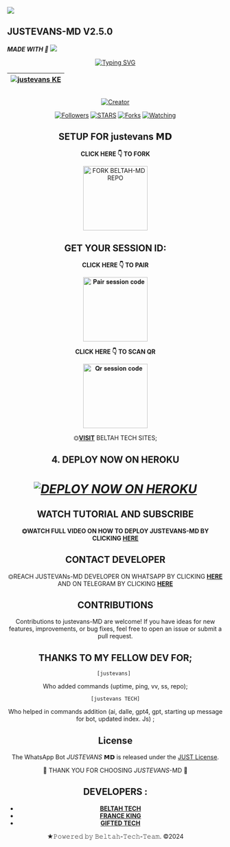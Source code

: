<a><img src='https://i.imgur.com/LyHic3i.gif'/></a>
## JUSTEVANS-MD V2.5.0 
   ***MADE WITH 💎***
<a><img src='https://i.imgur.com/LyHic3i.gif'/></a>

<div align="center">
<a href="https://git.io/typing-svg"><img src="https://readme-typing-svg.demolab.com?font=Black+Ops+One&size=50&pause=1000&color=1BAFBAFF&center=true&width=910&height=100&lines=JUSTEVANS+𝗠𝗗;A+WHATSAPP+BOT;CREATED+BY+justevans+TECH" alt="Typing SVG" /></a>
  </p>
<div align="center">

| [![justevans KE](https://telegra.ph/file/adc5b9db379eab3645fd1.jpg)](https://github.com/Beltahmd)|
|----|

<p align="center">
  <a href="#"><img src="http://readme-typing-svg.herokuapp.com?color=d1fa02&center=true&vCenter=true&multiline=false&lines=✞just-MD+V2.5.0✞+RESPONDS+FAST" alt="">
</p>
<p align="center">
<a href="#"><img title="Creator" src="https://img.shields.io/badge/Creator-just TECH-red.svg?style=for-the-badge&logo=github"></a>
<p/>
<p align="center">
<a href="https://github.com/beltah-md?tab=followers"><img title="Followers" src="https://img.shields.io/github/followers/Beltahmd?label=Followers&style=social"></a>
<a href="https://github.com/Beltahmd/beltah-md/stargazers/"><img title="STARS" src="https://img.shields.io/github/stars/Beltahmd/beltah-md?&style=social"></a>
<a href="https://github.com/Beltahmd/beltah-md/network/members"><img title="Forks" src="https://img.shields.io/github/forks/Beltahmd/beltah-md?style=social"></a>
<a href="https://github.com/Beltahmd/beltah-md/watchers"><img title="Watching" src="https://img.shields.io/github/watchers/Beltahmd/beltah-md?label=Watching&style=social"></a>
  
## SETUP FOR justevans 𝗠𝗗

**CLICK HERE 👇 TO FORK**

<a href="https://github.com/Beltahmd/beltah-md/fork"><img src="https://img.shields.io/badge/Fork%20Beltahmd%20Repo-blue" alt="FORK BELTAH-MD REPO" width="150"></a>

## GET YOUR SESSION ID: 

**CLICK HERE 👇 TO PAIR**

<a href="https://beltahmd-sessions-ce114587ed6a.herokuapp.com/pair"><img src="https://img.shields.io/badge/Pair%20session%20code-green" alt="𝐏𝐚𝐢𝐫 𝐬𝐞𝐬𝐬𝐢𝐨𝐧 𝐜𝐨𝐝𝐞" width="150"></a>

**CLICK HERE 👇 TO SCAN QR**

<a href="https://beltah-pairing-code-b11a94d6c0f0.herokuapp.com/qr"><img src="https://img.shields.io/badge/QR%20session%20code-red" alt="𝐐𝐫 𝐬𝐞𝐬𝐬𝐢𝐨𝐧 𝐜𝐨𝐝𝐞" width="150"></a>

⏣[**VISIT**](https://beltah-pairing-code-b11a94d6c0f0.herokuapp.com/) BELTAH TECH SITES; <br>


## 4. DEPLOY NOW ON HEROKU 
<h1 align="center">
 
 ***[![DEPLOY NOW ON HEROKU](https://www.herokucdn.com/deploy/button.svg)](https://dashboard.heroku.com/new?button-url=https://github.com/Beltahmd/beltah-md&template=https://github.com/Beltahmd/beltah-md.git)***


 ## WATCH TUTORIAL AND SUBSCRIBE

**⏣WATCH FULL VIDEO ON HOW TO DEPLOY JUSTEVANS-MD BY CLICKING  [**HERE**](https://www.youtube.com/@justtech2024)**

 

 ## CONTACT DEVELOPER

⏣REACH JUSTEVANs-MD DEVELOPER ON WHATSAPP BY CLICKING  [**HERE**](https://wa.me/254703267810)  AND ON TELEGRAM BY CLICKING  [**HERE**](https://t.me/evans254703267810) 

## CONTRIBUTIONS

Contributions to justevans-MD are welcome! If you have ideas for new features, improvements, or bug fixes, feel free to open an issue or submit a pull request. <br>

  ## THANKS TO MY FELLOW DEV FOR;

    [justevans] 
    
Who added commands (uptime, ping, vv, ss, repo); <br>

    [justevans TECH]
    
Who helped in commands addition 
(ai, dalle, gpt4, gpt, starting up message for bot, updated index. Js) ;

## License

The WhatsApp Bot *JUSTEVANS* 𝗠𝗗 is released under the [JUST License](https://opensource.org/licenses/MIT).

🌟 THANK YOU FOR CHOOSING *JUSTEVANS*-MD 🌟

## DEVELOPERS :

- [**BELTAH TECH**](https://github.com/Beltahmd)
- [**FRANCE KING**](https://github.com/franceking1)
- [**GIFTED TECH**](https://github.com/mouricedevs)

★𝙿𝚘𝚠𝚎𝚛𝚎𝚍 𝚋𝚢 𝙱𝚎𝚕𝚝𝚊𝚑-𝚃𝚎𝚌𝚑-𝚃𝚎𝚊𝚖. ©2024
